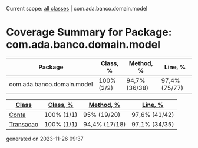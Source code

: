 Current scope: [all classes](../index_SORT_BY_CLASS.md) | com.ada.banco.domain.model

Coverage Summary for Package: com.ada.banco.domain.model
========================================================

| Package | Class, % | Method, % | Line, % |
| --- | --- | --- | --- |
| com.ada.banco.domain.model | 100% (2/2) | 94,7% (36/38) | 97,4% (75/77) |

  
  

| [Class](index.md) | [Class, %](index_SORT_BY_CLASS_DESC.md) | [Method, %](index_SORT_BY_METHOD.md) | [Line, %](index_SORT_BY_LINE.md) |
| --- | --- | --- | --- |
| [Conta](sources/source-1.md) | 100% (1/1) | 95% (19/20) | 97,6% (41/42) |
| [Transacao](sources/source-2.md) | 100% (1/1) | 94,4% (17/18) | 97,1% (34/35) |


generated on 2023-11-26 09:37